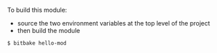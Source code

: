 To build this module:

- source the two environment variables at the top level of the project
- then build the module
```
$ bitbake hello-mod
```

